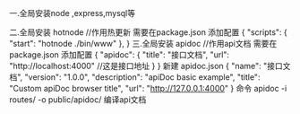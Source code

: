 一.全局安装node ,express,mysql等


二.全局安装 hotnode  //作用热更新
    需要在package.json 添加配置
    {
        "scripts": {
            "start": "hotnode ./bin/www"
        },
    }
三.全局安装 apidoc   //作用api文档
    需要在package.json 添加配置
    {
        "apidoc": {
            "title": "接口文档",
            "url": "http://localhost:4000" //这是接口地址
        }
    }
    新建 apidoc.json
    {
        "name": "接口文档",
        "version": "1.0.0",
        "description": "apiDoc basic example",
        "title": "Custom apiDoc browser title",
        "url": "http://127.0.0.1:4000"
    }
    命令
    apidoc -i routes/ -o public/apidoc/
    编译api文档